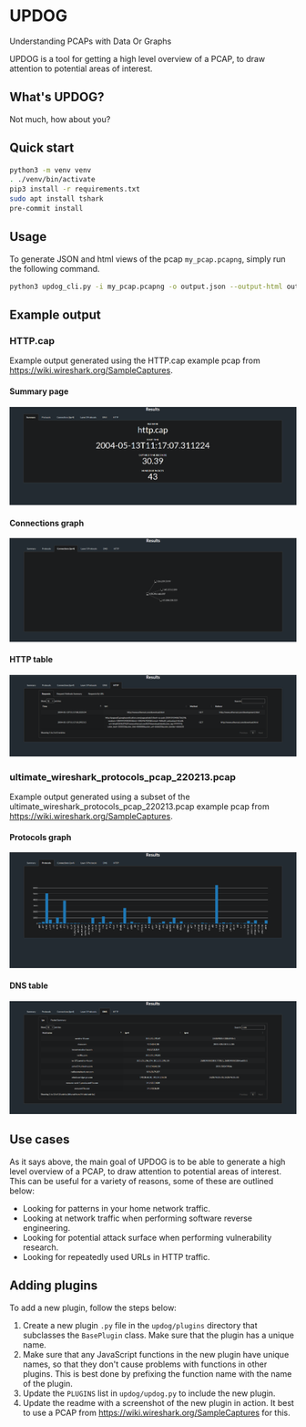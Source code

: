 # UPDOG

Understanding PCAPs with Data Or Graphs

UPDOG is a tool for getting a high level overview of a PCAP, to draw attention
to potential areas of interest.

## What's UPDOG?

Not much, how about you?

## Quick start

```sh
python3 -m venv venv
. ./venv/bin/activate
pip3 install -r requirements.txt
sudo apt install tshark
pre-commit install
```

## Usage

To generate JSON and html views of the pcap `my_pcap.pcapng`, simply run the
following command.

```sh
python3 updog_cli.py -i my_pcap.pcapng -o output.json --output-html output.html
```

## Example output

### HTTP.cap

Example output generated using the HTTP.cap example pcap from
https://wiki.wireshark.org/SampleCaptures.

#### Summary page

![Summary page](./images/http_cap_summary.png)

#### Connections graph

![Connections graph](./images/http_cap_connections.png)
#### HTTP table

![HTTP table](./images/http_cap_http.png)

### ultimate_wireshark_protocols_pcap_220213.pcap

Example output generated using a subset of the
ultimate_wireshark_protocols_pcap_220213.pcap example pcap from
https://wiki.wireshark.org/SampleCaptures.

#### Protocols graph

![Protocols graph](./images/ultimate_pcap_protocols.png)

#### DNS table

![DNS table](./images/ultimate_pcap_dns.png)

## Use cases

As it says above, the main goal of UPDOG is to be able to generate a high level
overview of a PCAP, to draw attention to potential areas of interest. This can
be useful for a variety of reasons, some of these are outlined below:

-  Looking for patterns in your home network traffic.
-  Looking at network traffic when performing software reverse engineering.
-  Looking for potential attack surface when performing vulnerability research.
-  Looking for repeatedly used URLs in HTTP traffic.

## Adding plugins

To add a new plugin, follow the steps below:

1.  Create a new plugin `.py` file in the `updog/plugins` directory that
subclasses the `BasePlugin` class. Make sure that the plugin has a unique name.
2.  Make sure that any JavaScript functions in the new plugin have unique names,
so that they don't cause problems with functions in other plugins. This is best
done by prefixing the function name with the name of the plugin.
3.  Update the `PLUGINS` list in `updog/updog.py` to include the new plugin.
4.  Update the readme with a screenshot of the new plugin in action. It best to
use a PCAP from https://wiki.wireshark.org/SampleCaptures for this.
